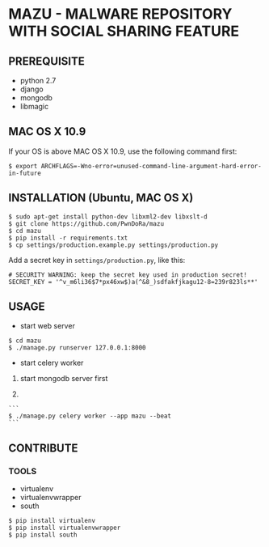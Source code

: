# MAZU - MALWARE REPOSITORY WITH SOCIAL SHARING FEATURE

## PREREQUISITE

- python 2.7
- django
- mongodb
- libmagic

## MAC OS X 10.9

If your OS is above MAC OS X 10.9, use the following command first:

```
$ export ARCHFLAGS=-Wno-error=unused-command-line-argument-hard-error-in-future
```

## INSTALLATION (Ubuntu, MAC OS X)

```
$ sudo apt-get install python-dev libxml2-dev libxslt-d
$ git clone https://github.com/PwnDoRa/mazu
$ cd mazu
$ pip install -r requirements.txt
$ cp settings/production.example.py settings/production.py
```

Add a secret key in `settings/production.py`, like this:

```
# SECURITY WARNING: keep the secret key used in production secret!
SECRET_KEY = '^v_m6li36$7*px46xw$)a(^&8_)sdfakfjkagu12-8=239r823ls**'
```

## USAGE

- start web server

```
$ cd mazu
$ ./manage.py runserver 127.0.0.1:8000
```

- start celery worker

1. start mongodb server first

2. 

    ```
    $ ./manage.py celery worker --app mazu --beat
    ```

## CONTRIBUTE

### TOOLS

- virtualenv
- virtualenvwrapper
- south

```
$ pip install virtualenv
$ pip install virtualenvwrapper
$ pip install south
```

